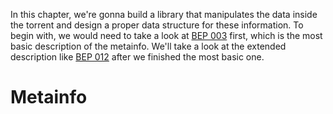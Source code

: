 In this chapter, we're gonna build a library that manipulates the data inside the torrent and design a proper data structure for these information. To begin with, we would need to take a look at [BEP 003](http://www.bittorrent.org/beps/bep_0003.html) first, which is the most basic description of the metainfo. We'll take a look at the extended description like [BEP 012](http://www.bittorrent.org/beps/bep_0012.html) after we finished the most basic one.

#   Metainfo